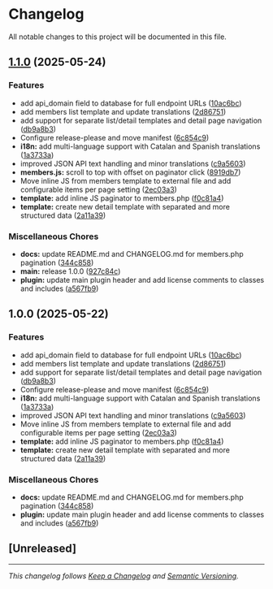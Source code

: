 # Changelog

All notable changes to this project will be documented in this file.

## [1.1.0](https://github.com/oskratch/wordpress-plugin-jsonifywp/compare/v1.0.0...v1.1.0) (2025-05-24)


### Features

* add api_domain field to database for full endpoint URLs ([10ac6bc](https://github.com/oskratch/wordpress-plugin-jsonifywp/commit/10ac6bc78cfa150dfb98573decdb3a6b492b7cd1))
* add members list template and update translations ([2d86751](https://github.com/oskratch/wordpress-plugin-jsonifywp/commit/2d86751a9d4d324c798f40ecfff399a7dc5f7f66))
* add support for separate list/detail templates and detail page navigation ([db9a8b3](https://github.com/oskratch/wordpress-plugin-jsonifywp/commit/db9a8b3c147028b821aac668f06d2635490c8c92))
* Configure release-please and move manifest ([6c854c9](https://github.com/oskratch/wordpress-plugin-jsonifywp/commit/6c854c9a55dfac9025fedb86fada5091a3436f26))
* **i18n:** add multi-language support with Catalan and Spanish translations ([1a3733a](https://github.com/oskratch/wordpress-plugin-jsonifywp/commit/1a3733a8d82cfde8f7f17638b30863d27dadeeaa))
* improved JSON API text handling and minor translations ([c9a5603](https://github.com/oskratch/wordpress-plugin-jsonifywp/commit/c9a560373af51ac21a7095eb53833dc82e4c43e1))
* **members.js:** scroll to top with offset on paginator click ([8919db7](https://github.com/oskratch/wordpress-plugin-jsonifywp/commit/8919db746e911aff8261f26cecbce7eb226cb01b))
* Move inline JS from members template to external file and add configurable items per page setting ([2ec03a3](https://github.com/oskratch/wordpress-plugin-jsonifywp/commit/2ec03a3c1ada496ea6fb04afbd25be282765da39))
* **template:** add inline JS paginator to members.php ([f0c81a4](https://github.com/oskratch/wordpress-plugin-jsonifywp/commit/f0c81a46e679c715333dd5f1aecf7c56230e7b65))
* **template:** create new detail template with separated and more structured data ([2a11a39](https://github.com/oskratch/wordpress-plugin-jsonifywp/commit/2a11a391380f27c5db3f6d34ed42713524735320))


### Miscellaneous Chores

* **docs:** update README.md and CHANGELOG.md for members.php pagination ([344c858](https://github.com/oskratch/wordpress-plugin-jsonifywp/commit/344c8582210712b35dd3a418bf0fa7a89fd94a80))
* **main:** release 1.0.0 ([927c84c](https://github.com/oskratch/wordpress-plugin-jsonifywp/commit/927c84c46868602216e40fa650e1dea090e804d6))
* **plugin:** update main plugin header and add license comments to classes and includes ([a567fb9](https://github.com/oskratch/wordpress-plugin-jsonifywp/commit/a567fb953b08a9a235dd7c4865deac20287814b4))

## 1.0.0 (2025-05-22)


### Features

* add api_domain field to database for full endpoint URLs ([10ac6bc](https://github.com/oskratch/wordpress-plugin-jsonifywp/commit/10ac6bc78cfa150dfb98573decdb3a6b492b7cd1))
* add members list template and update translations ([2d86751](https://github.com/oskratch/wordpress-plugin-jsonifywp/commit/2d86751a9d4d324c798f40ecfff399a7dc5f7f66))
* add support for separate list/detail templates and detail page navigation ([db9a8b3](https://github.com/oskratch/wordpress-plugin-jsonifywp/commit/db9a8b3c147028b821aac668f06d2635490c8c92))
* Configure release-please and move manifest ([6c854c9](https://github.com/oskratch/wordpress-plugin-jsonifywp/commit/6c854c9a55dfac9025fedb86fada5091a3436f26))
* **i18n:** add multi-language support with Catalan and Spanish translations ([1a3733a](https://github.com/oskratch/wordpress-plugin-jsonifywp/commit/1a3733a8d82cfde8f7f17638b30863d27dadeeaa))
* improved JSON API text handling and minor translations ([c9a5603](https://github.com/oskratch/wordpress-plugin-jsonifywp/commit/c9a560373af51ac21a7095eb53833dc82e4c43e1))
* Move inline JS from members template to external file and add configurable items per page setting ([2ec03a3](https://github.com/oskratch/wordpress-plugin-jsonifywp/commit/2ec03a3c1ada496ea6fb04afbd25be282765da39))
* **template:** add inline JS paginator to members.php ([f0c81a4](https://github.com/oskratch/wordpress-plugin-jsonifywp/commit/f0c81a46e679c715333dd5f1aecf7c56230e7b65))
* **template:** create new detail template with separated and more structured data ([2a11a39](https://github.com/oskratch/wordpress-plugin-jsonifywp/commit/2a11a391380f27c5db3f6d34ed42713524735320))


### Miscellaneous Chores

* **docs:** update README.md and CHANGELOG.md for members.php pagination ([344c858](https://github.com/oskratch/wordpress-plugin-jsonifywp/commit/344c8582210712b35dd3a418bf0fa7a89fd94a80))
* **plugin:** update main plugin header and add license comments to classes and includes ([a567fb9](https://github.com/oskratch/wordpress-plugin-jsonifywp/commit/a567fb953b08a9a235dd7c4865deac20287814b4))

## [Unreleased]

---

*This changelog follows [Keep a Changelog](https://keepachangelog.com/en/1.0.0/) and [Semantic Versioning](https://semver.org/spec/v2.0.0.html).*
